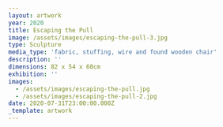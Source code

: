 ```yaml
---
layout: artwork
year: 2020
title: Escaping the Pull
image: /assets/images/escaping-the-pull-3.jpg
type: Sculpture
media_type: 'fabric, stuffing, wire and found wooden chair'
description: ''
dimensions: 82 x 54 x 60cm
exhibition: ''
images:
  - /assets/images/escaping-the-pull.jpg
  - /assets/images/escaping-the-pull-2.jpg
date: 2020-07-31T23:00:00.000Z
_template: artwork
---
```


